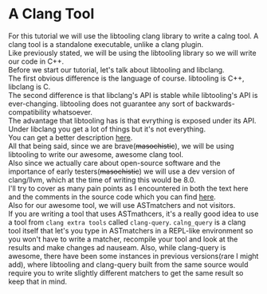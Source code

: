 # A Clang Tool
For this tutorial we will use the libtooling clang library to write a calng tool. A clang tool is a standalone executable, unlike a clang plugin.<br/>
Like previously stated, we will be using the libtooling library so we will write our code in C++.<br/>
Before we start our tutorial, let's talk about libtooling and libclang.<br/>
The first obvious difference is the language of course. libtooling is C++, libclang is C.<br/>
The second difference is that libclang's API is stable while libtooling's API is ever-changing. libtooling does not guarantee any sort of backwards-compatibility whatsoever.<br/>
The advantage that libtooling has is that evrything is exposed under its API. Under libclang you get a lot of things but it's not everything.<br/>
You can get a better description [here](https://clang.llvm.org/docs/Tooling.html).<br/>
All that being said, since we are brave(~~masochistic~~), we will be using libtooling to write our awesome, awesome clang tool.<br/>
Also since we actually care about open-source software and the importance of early testers(~~masochistic~~) we will use a dev version of clang/llvm, which at the time of writing this would be 8.0.<br/>
I'll try to cover as many pain points as I encountered in both the text here and the comments in the source code which you can find [here](https://github.com/bloodstalker/blogstuff/tree/master/src/clang-tool).<br/>
Also for our awesome tool, we will use ASTmatchers and not visitors.<br/>
If you are writing a tool that uses ASTmathcers, it's a really good idea to use a tool from `clang extra tools` called `clang-query`. `calng_query` is a clang tool itself that let's you type in ASTmatchers in a REPL-like environment so you won't have to write a matcher, recompile your tool and look at the results and make changes ad nauseam. Also, while clang-query is awesome, there have been some instances in previous versions(rare I might add), where libtooling and clang-query built from the same source would require you to write slightly different matchers to get the same result so keep that in mind.<br/>
